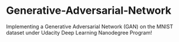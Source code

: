 # Generative-Adversarial-Network
Implementing a Generative Adversarial Network (GAN) on the MNIST dataset under Udacity Deep Learning Nanodegree Program!
